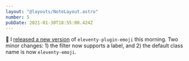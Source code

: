 ```yaml
---
layout: "@layouts/NoteLayout.astro"
number: 5
pubDate: 2021-01-30T18:55:00.424Z
---
```


🚀 I [released a new version](https://npm.im/eleventy-plugin-emoji) of `eleventy-plugin-emoji` this morning. Two minor changes: 1) the filter now supports a label, and 2) the default class name is now `eleventy-emoji`.